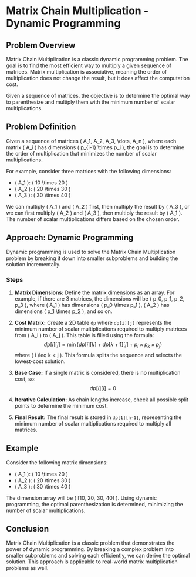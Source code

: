 # Matrix Chain Multiplication - Dynamic Programming

## Problem Overview

Matrix Chain Multiplication is a classic dynamic programming problem. The goal is to find the most efficient way to multiply a given sequence of matrices. Matrix multiplication is associative, meaning the order of multiplication does not change the result, but it does affect the computation cost.

Given a sequence of matrices, the objective is to determine the optimal way to parenthesize and multiply them with the minimum number of scalar multiplications.

## Problem Definition

Given a sequence of matrices \( A_1, A_2, A_3, \dots, A_n \), where each matrix \( A_i \) has dimensions \( p_{i-1} \times p_i \), the goal is to determine the order of multiplication that minimizes the number of scalar multiplications.

For example, consider three matrices with the following dimensions:

- \( A_1 \): \( 10 \times 20 \)
- \( A_2 \): \( 20 \times 30 \)
- \( A_3 \): \( 30 \times 40 \)

We can multiply \( A_1 \) and \( A_2 \) first, then multiply the result by \( A_3 \), or we can first multiply \( A_2 \) and \( A_3 \), then multiply the result by \( A_1 \). The number of scalar multiplications differs based on the chosen order.

## Approach: Dynamic Programming

Dynamic programming is used to solve the Matrix Chain Multiplication problem by breaking it down into smaller subproblems and building the solution incrementally.

### Steps

1. **Matrix Dimensions:**
   Define the matrix dimensions as an array. For example, if there are 3 matrices, the dimensions will be \( p_0, p_1, p_2, p_3 \), where \( A_1 \) has dimensions \( p_0 \times p_1 \), \( A_2 \) has dimensions \( p_1 \times p_2 \), and so on.

2. **Cost Matrix:**
   Create a 2D table `dp` where `dp[i][j]` represents the minimum number of scalar multiplications required to multiply matrices from \( A_i \) to \( A_j \). This table is filled using the formula:
   $$
   dp[i][j] = \min(dp[i][k] + dp[k+1][j] + p_i \times p_k \times p_j)
   $$
   where \( i \leq k < j \). This formula splits the sequence and selects the lowest-cost solution.

3. **Base Case:**
   If a single matrix is considered, there is no multiplication cost, so:
   $$ dp[i][i] = 0 $$

4. **Iterative Calculation:**
   As chain lengths increase, check all possible split points to determine the minimum cost.

5. **Final Result:**
   The final result is stored in `dp[1][n-1]`, representing the minimum number of scalar multiplications required to multiply all matrices.

## Example

Consider the following matrix dimensions:

- \( A_1 \): \( 10 \times 20 \)
- \( A_2 \): \( 20 \times 30 \)
- \( A_3 \): \( 30 \times 40 \)

The dimension array will be \( [10, 20, 30, 40] \). Using dynamic programming, the optimal parenthesization is determined, minimizing the number of scalar multiplications.

## Conclusion

Matrix Chain Multiplication is a classic problem that demonstrates the power of dynamic programming. By breaking a complex problem into smaller subproblems and solving each efficiently, we can derive the optimal solution. This approach is applicable to real-world matrix multiplication problems as well.
